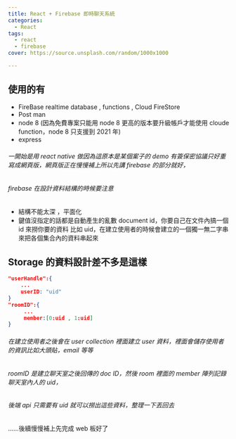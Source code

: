 ```yaml
---
title: React + Firebase 即時聊天系統
categories:
  - React
tags:
  - react
  - firebase
cover: https://source.unsplash.com/random/1000x1000

---
```


## 使用的有

- FireBase realtime database , functions , Cloud FireStore
- Post man
- node 8 (因為免費專案只能用 node 8 更高的版本要升級帳戶才能使用 cloude function，node 8 只支援到 2021 年)
- express

###### 一開始是用 react native 做因為這原本是某個案子的 demo 有簽保密協議只好重寫成網頁版，網頁版正在慢慢補上所以先講 firebase 的部分就好，

###### firebase 在設計資料結構的時候要注意

- 結構不能太深 ，平面化
- 鍵值沒指定的話都是自動產生的亂數 document id，你要自己在文件內搞一個 id 來撈你要的資料 比如 uid，在建立使用者的時候會建立的一個獨一無二字串來把各個集合內的資料串起來

## Storage 的資料設計差不多是這樣

```json
"userHandle":{
    ...
    userID: "uid"
}
"roomID":{
     ...
     member:[0:uid , 1:uid]
}

```

###### 在建立使用者之後會在 user collection 裡面建立 user 資料，裡面會儲存使用者的資訊比如大頭貼，email 等等

###### roomID 是建立聊天室之後回傳的 doc ID，然後 room 裡面的 member 陣列記錄聊天室內人的 uid，

###### 後端 api 只需要有 uid 就可以撈出這些資料，整理一下丟回去

......後續慢慢補上先完成 web 板好了

